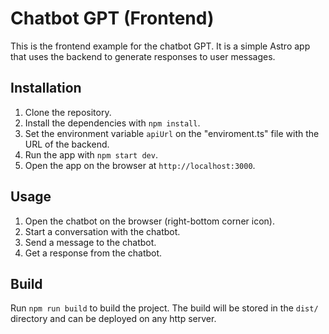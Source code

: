 # Chatbot GPT (Frontend)

This is the frontend example for the chatbot GPT. It is a simple Astro app that uses the backend to generate responses to user messages.

## Installation

1. Clone the repository.
2. Install the dependencies with `npm install`.
3. Set the environment variable `apiUrl` on the "enviroment.ts" file with the URL of the backend.
4. Run the app with `npm start dev`.
5. Open the app on the browser at `http://localhost:3000`.

## Usage

1. Open the chatbot on the browser (right-bottom corner icon).
2. Start a conversation with the chatbot.
3. Send a message to the chatbot.
4. Get a response from the chatbot.

## Build

Run `npm run build` to build the project. The build will be stored in the `dist/` directory and can be deployed on any http server.
